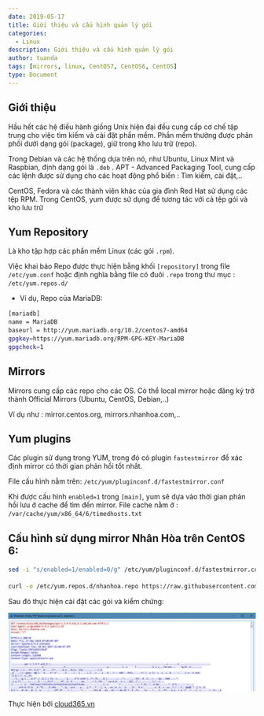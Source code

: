 ```yaml
---
date: 2019-05-17
title: Giới thiệu và cấu hình quản lý gói
categories:
  - Linux
description: Giới thiệu và cấu hình quản lý gói
author: tuanda
tags: [mirrors, linux, CentOS7, CentOS6, CentOS]
type: Document
---
```


## Giới thiệu

Hầu hết các hệ điều hành giống Unix hiện đại đều cung cấp cơ chế tập trung cho việc tìm kiếm và cài đặt phần mềm. Phần mềm thường được phân phối dưới dạng gói (package), giữ trong kho lưu trữ (repo).

Trong Debian và các hệ thống dựa trên nó, như Ubuntu, Linux Mint và Raspbian, định dạng gói là `.deb` . APT - Advanced Packaging Tool, cung cấp các lệnh được sử dụng cho các hoạt động phổ biến : Tìm kiếm, cài đặt,..

CentOS, Fedora và các thành viên khác của gia đình Red Hat sử dụng các tệp RPM. Trong CentOS, yum được sử dụng để tương tác với cả tệp gói và kho lưu trữ

## Yum Repository

Là kho tập hợp các phần mềm Linux (các gói `.rpm`).

Việc khai báo Repo được thực hiện bằng khối `[repository]` trong file `/etc/yum.conf` hoặc định nghĩa bằng file có đuôi `.repo` trong thư mục : `/etc/yum.repos.d/`

- Ví dụ, Repo của MariaDB:

```sh
[mariadb]
name = MariaDB
baseurl = http://yum.mariadb.org/10.2/centos7-amd64
gpgkey=https://yum.mariadb.org/RPM-GPG-KEY-MariaDB
gpgcheck=1
```

## Mirrors

Mirrors cung cấp các repo cho các OS. Có thể local mirror hoặc đăng ký trở thành Official Mirrors (Ubuntu, CentOS, Debian,..)

Ví dụ như : mirror.centos.org, mirrors.nhanhoa.com,..

## Yum plugins

Các plugin sử dụng trong YUM, trong đó có plugin `fastestmirror` để xác định mirror có thời gian phản hồi tốt nhất.

File cấu hình nằm trên: `/etc/yum/pluginconf.d/fastestmirror.conf`

Khi được cấu hình  `enabled=1` trong `[main]`, yum sẽ dựa vào thời gian phản hồi lưu ở cache để tìm đến mirror. File cache nằm ở : `/var/cache/yum/x86_64/6/timedhosts.txt `

## Cấu hình sử dụng mirror Nhân Hòa trên CentOS 6:

```sh
sed -i "s/enabled=1/enabled=0/g" /etc/yum/pluginconf.d/fastestmirror.conf

curl -o /etc/yum.repos.d/nhanhoa.repo https://raw.githubusercontent.com/anhtuan204/ghichep/master/TuanDA/script/nhanhoa-centos6.repo
```

Sau đó thực hiện cài đặt các gói và kiểm chứng:

![](/images/img-mirrors/mirror_1.png)

Thực hiện bởi <a href="https://cloud365.vn/" target="_blank">cloud365.vn</a>